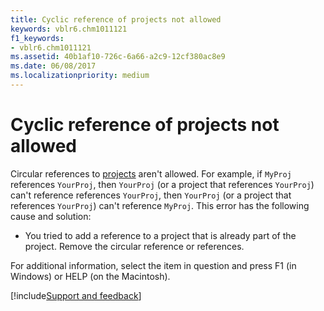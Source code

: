 ```yaml
---
title: Cyclic reference of projects not allowed
keywords: vblr6.chm1011121
f1_keywords:
- vblr6.chm1011121
ms.assetid: 40b1af10-726c-6a66-a2c9-12cf380ac8e9
ms.date: 06/08/2017
ms.localizationpriority: medium
---
```



# Cyclic reference of projects not allowed

Circular references to [projects](../../Glossary/vbe-glossary.md#project) aren't allowed. For example, if `MyProj` references `YourProj`, then `YourProj` (or a project that references `YourProj`) can't reference references `YourProj`, then `YourProj` (or a project that references `YourProj`) can't reference `MyProj`. This error has the following cause and solution:

- You tried to add a reference to a project that is already part of the project. Remove the circular reference or references.
    
For additional information, select the item in question and press F1 (in Windows) or HELP (on the Macintosh).

[!include[Support and feedback](~/includes/feedback-boilerplate.md)]